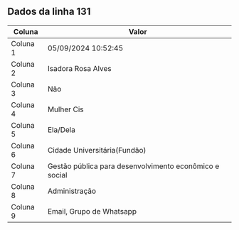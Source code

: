 ## Dados da linha 131

| Coluna | Valor |
|--------|-------|
| Coluna 1 | 05/09/2024 10:52:45 |
| Coluna 2 | Isadora Rosa Alves |
| Coluna 3 | Não |
| Coluna 4 | Mulher Cis |
| Coluna 5 | Ela/Dela |
| Coluna 6 | Cidade Universitária(Fundão) |
| Coluna 7 | Gestão pública para desenvolvimento econômico e social |
| Coluna 8 | Administração |
| Coluna 9 | Email, Grupo de Whatsapp |
